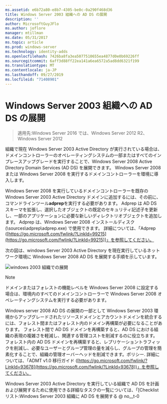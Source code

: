 ```yaml
---
ms.assetid: e6b72a80-e8b7-4305-be0c-0a290f468d36
title: Windows Server 2003 組織への AD DS の展開
description: ''
author: MicrosoftGuyJFlo
ms.author: joflore
manager: mtillman
ms.date: 05/31/2017
ms.topic: article
ms.prod: windows-server
ms.technology: identity-adds
ms.openlocfilehash: 7426ba8fa3ea5077510655ea4877d0e0b69226ff
ms.sourcegitcommit: 6aff3d88ff22ea141a6ea6572a5ad8dd6321f199
ms.translationtype: MT
ms.contentlocale: ja-JP
ms.lasthandoff: 09/27/2019
ms.locfileid: "71408901"
---
```

# <a name="deploying-ad-ds-in-a-windows-server-2003-organization"></a>Windows Server 2003 組織への AD DS の展開

>適用先:Windows Server 2016 では、Windows Server 2012 R2、Windows Server 2012

組織で現在 Windows Server 2003 Active Directory が実行されている場合は、ドメインコントローラーのオペレーティングシステムの一部またはすべてのインプレースアップグレードを実行することで、Windows Server 2008 Active Directory Domain Services (AD DS) を展開できます。 Windows Server 2008 または Windows Server 2008 を実行するドメインコントローラーを環境に導入します。  
  
Windows Server 2008 を実行しているドメインコントローラーを既存の Windows Server 2003 Active Directory ドメインに追加するには、その前に、コマンドラインツール**adprep**を実行する必要があります。 Adprep は AD DS スキーマを拡張し、選択したオブジェクトの既定のセキュリティ記述子を更新し、一部のアプリケーションに必要な新しいディレクトリオブジェクトを追加します。 Adprep は、Windows Server 2008 インストールディスク (\sources\adprep\adprep.exe) で使用できます。 詳細については、「Adprep ([https://go.microsoft.com/fwlink/?LinkId=99215](https://go.microsoft.com/fwlink/?LinkId=99215))」を参照してください。  
  
次の図は、windows Server 2003 Active Directory を現在実行しているネットワーク環境に Windows Server 2008 AD DS を展開する手順を示しています。  
  
![windows 2003 組織での展開](media/Deploying-AD-DS-in-a-Windows-Server-2003-Organization/900c4eee-1119-4a9a-9310-755597428b71.gif)  
  
> [!NOTE]  
> ドメインまたはフォレストの機能レベルを Windows Server 2008 に設定する場合は、環境内のすべてのドメインコントローラーで Windows Server 2008 オペレーティングシステムを実行する必要があります。  
  
Windows server 2008 AD DS の展開の一部として Windows Server 2003 環境からアップグレードされたリソースドメインとアカウントドメインを統合するには、フォレスト間またはフォレスト内のドメイン再構築が必要になることがあります。 フォレスト間で AD DS ドメインを再構築すると、AD DS における組織の表現の複雑さを軽減し、関連する管理コストを削減するのに役立ちます。 フォレスト内の AD DS ドメインを再構築すると、レプリケーショントラフィックを削減し、必要なユーザーとグループ管理の量を減らし、グループの管理を簡素化することで、組織の管理オーバーヘッドを削減できます。ポリシー. 詳細については、「ADMT v1.0 移行ガイド ([https://go.microsoft.com/fwlink/?LinkId=93678](https://go.microsoft.com/fwlink/?LinkId=93678))」を参照してください。  
  
Windows Server 2003 Active Directory を実行している組織で AD DS を計画および展開するために使用できる詳細なタスクの一覧については、「[Checklist リスト:Windows Server 2003 組織に AD DS を展開する @ no__t-0  
  


